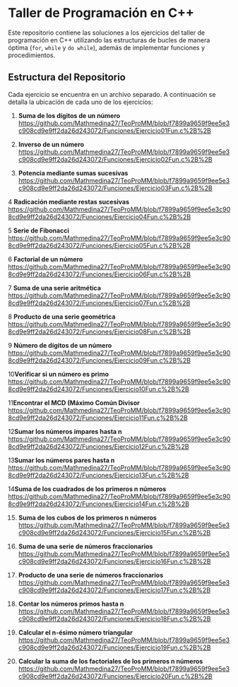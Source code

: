  
# Taller de Programación en C++

Este repositorio contiene las soluciones a los ejercicios del taller de programación en C++ utilizando las estructuras de bucles de manera óptima (`for`, `while` y `do while`), además de implementar funciones y procedimientos.

## Estructura del Repositorio

Cada ejercicio se encuentra en un archivo separado. A continuación se detalla la ubicación de cada uno de los ejercicios:

1. **Suma de los dígitos de un número** 
 https://github.com/Mathmedina27/TeoProMM/blob/f7899a9659f9ee5e3c908cd9e9ff2da26d243072/Funciones/Ejercicio01Fun.c%2B%2B


2. **Inverso de un número** 
https://github.com/Mathmedina27/TeoProMM/blob/f7899a9659f9ee5e3c908cd9e9ff2da26d243072/Funciones/Ejercicio02Fun.c%2B%2B


3. **Potencia mediante sumas sucesivas** 
https://github.com/Mathmedina27/TeoProMM/blob/f7899a9659f9ee5e3c908cd9e9ff2da26d243072/Funciones/Ejercicio03Fun.c%2B%2B


4 **Radicación mediante restas sucesivas**  
https://github.com/Mathmedina27/TeoProMM/blob/f7899a9659f9ee5e3c908cd9e9ff2da26d243072/Funciones/Ejercicio04Fun.c%2B%2B


5 **Serie de Fibonacci**
https://github.com/Mathmedina27/TeoProMM/blob/f7899a9659f9ee5e3c908cd9e9ff2da26d243072/Funciones/Ejercicio05Fun.c%2B%2B


6 **Factorial de un número**
https://github.com/Mathmedina27/TeoProMM/blob/f7899a9659f9ee5e3c908cd9e9ff2da26d243072/Funciones/Ejercicio06Fun.c%2B%2B


7 **Suma de una serie aritmética**
https://github.com/Mathmedina27/TeoProMM/blob/f7899a9659f9ee5e3c908cd9e9ff2da26d243072/Funciones/Ejercicio07Fun.c%2B%2B


8 **Producto de una serie geométrica**
https://github.com/Mathmedina27/TeoProMM/blob/f7899a9659f9ee5e3c908cd9e9ff2da26d243072/Funciones/Ejercicio08Fun.c%2B%2B


9 **Número de dígitos de un número**
https://github.com/Mathmedina27/TeoProMM/blob/f7899a9659f9ee5e3c908cd9e9ff2da26d243072/Funciones/Ejercicio09Fun.c%2B%2B


10**Verificar si un número es primo**
https://github.com/Mathmedina27/TeoProMM/blob/f7899a9659f9ee5e3c908cd9e9ff2da26d243072/Funciones/Ejercicio10Fun.c%2B%2B


11**Encontrar el MCD (Máximo Común Divisor**
https://github.com/Mathmedina27/TeoProMM/blob/f7899a9659f9ee5e3c908cd9e9ff2da26d243072/Funciones/Ejercicio11Fun.c%2B%2B


12**Sumar los números impares hasta n**
https://github.com/Mathmedina27/TeoProMM/blob/f7899a9659f9ee5e3c908cd9e9ff2da26d243072/Funciones/Ejercicio12Fun.c%2B%2B


13**Sumar los números pares hasta n**
https://github.com/Mathmedina27/TeoProMM/blob/f7899a9659f9ee5e3c908cd9e9ff2da26d243072/Funciones/Ejercicio13Fun.c%2B%2B


14**Suma de los cuadrados de los primeros n números**
https://github.com/Mathmedina27/TeoProMM/blob/f7899a9659f9ee5e3c908cd9e9ff2da26d243072/Funciones/Ejercicio14Fun.c%2B%2B


15. **Suma de los cubos de los primeros n números** 
https://github.com/Mathmedina27/TeoProMM/blob/f7899a9659f9ee5e3c908cd9e9ff2da26d243072/Funciones/Ejercicio15Fun.c%2B%2B


16. **Suma de una serie de números fraccionarios** 
https://github.com/Mathmedina27/TeoProMM/blob/f7899a9659f9ee5e3c908cd9e9ff2da26d243072/Funciones/Ejercicio16Fun.c%2B%2B


17. **Producto de una serie de números fraccionarios** 
https://github.com/Mathmedina27/TeoProMM/blob/f7899a9659f9ee5e3c908cd9e9ff2da26d243072/Funciones/Ejercicio17Fun.c%2B%2B


18. **Contar los números primos hasta n** 
https://github.com/Mathmedina27/TeoProMM/blob/f7899a9659f9ee5e3c908cd9e9ff2da26d243072/Funciones/Ejercicio18Fun.c%2B%2B


19. **Calcular el n-ésimo número triangular** 
https://github.com/Mathmedina27/TeoProMM/blob/f7899a9659f9ee5e3c908cd9e9ff2da26d243072/Funciones/Ejercicio19Fun.c%2B%2B


20. **Calcular la suma de los factoriales de los primeros n números** 
https://github.com/Mathmedina27/TeoProMM/blob/f7899a9659f9ee5e3c908cd9e9ff2da26d243072/Funciones/Ejercicio20Fun.c%2B%2B
